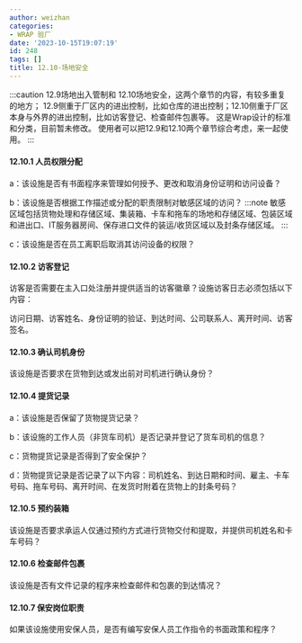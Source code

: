 ```yaml
---
author: weizhan
categories:
- WRAP 验厂
date: '2023-10-15T19:07:19'
id: 248
tags: []
title: 12.10-场地安全
---
```


:::caution 12.9场地出入管制和 12.10场地安全，这两个章节的内容，有较多重复的地方；
12.9侧重于厂区内的进出控制，比如仓库的进出控制；12.10侧重于厂区本身与外界的进出控制，比如访客登记、检查邮件包裹等。
这是Wrap设计的标准和分类，目前暂未修改。 使用者可以把12.9和12.10两个章节综合考虑，来一起使用。 :::

#### 12.10.1 人员权限分配

a：该设施是否有书面程序来管理如何授予、更改和取消身份证明和访问设备？

b：该设施是否根据工作描述或分配的职责限制对敏感区域的访问？ :::note
敏感区域包括货物处理和存储区域、集装箱、卡车和拖车的场地和存储区域、包装区域和进出口、IT服务器房间、保存进口文件的装运/收货区域以及封条存储区域。 :::

c：该设施是否在员工离职后取消其访问设备的权限？

#### 12.10.2 访客登记

访客是否需要在主入口处注册并提供适当的访客徽章？设施访客日志必须包括以下内容：

访问日期、访客姓名、身份证明的验证、到达时间、公司联系人、离开时间、访客签名。

#### 12.10.3 确认司机身份

该设施是否要求在货物到达或发出前对司机进行确认身份？

#### 12.10.4 提货记录

a：该设施是否保留了货物提货记录？

b：该设施的工作人员（非货车司机）是否记录并登记了货车司机的信息？

c：货物提货记录是否得到了安全保护？

d：货物提货记录是否记录了以下内容：司机姓名、到达日期和时间、雇主、卡车号码、拖车号码、离开时间、在发货时附着在货物上的封条号码？

#### 12.10.5 预约装箱

该设施是否要求承运人仅通过预约方式进行货物交付和提取，并提供司机姓名和卡车号码？

#### 12.10.6 检查邮件包裹

该设施是否有文件记录的程序来检查邮件和包裹的到达情况？

#### 12.10.7 保安岗位职责

如果该设施使用安保人员，是否有编写安保人员工作指令的书面政策和程序？

